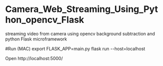 # Camera_Web_Streaming_Using_Python_opencv_Flask
streaming video from camera using opencv background subtraction and python Flask microframework

#Run (MAC)
export FLASK_APP=main.py
flask run --host=localhost

Open 
http://localhost:5000/